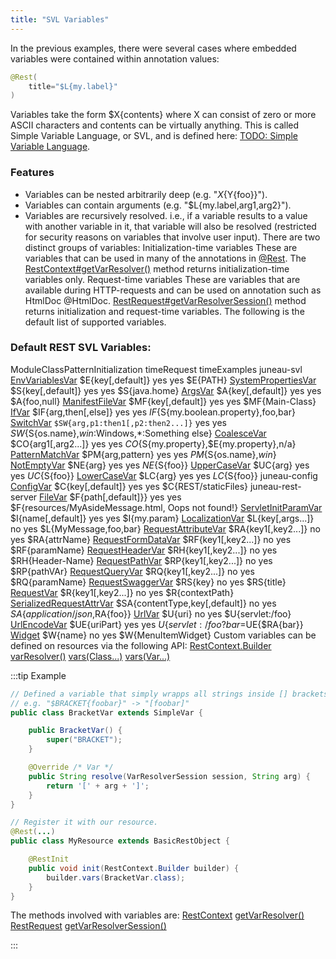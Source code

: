 ```yaml
---
title: "SVL Variables"
---
```


In the previous examples, there were several cases where embedded variables were contained within annotation values:

```java
@Rest(
    title="$L{my.label}"
)
```


Variables take the form $X\{contents\} where X can consist of zero or more ASCII characters and contents can be virtually anything.
This is called Simple Variable Language, or SVL, and is defined here: [TODO: Simple Variable Language](TODO.md).
### Features

- Variables can be nested arbitrarily deep (e.g.
"$X\{$Y\{foo\}\}").
- Variables can contain arguments (e.g.
"$L\{my.label,arg1,arg2\}").
- Variables are recursively resolved.
i.e., if a variable results to a value with another variable in it, that variable will also be resolved (restricted for security reasons on variables that involve user input).
There are two distinct groups of variables: Initialization-time variables These are variables that can be used in many of the annotations in [@Rest](../apidocs/org/apache/juneau/rest/annotation/Rest.html).
The [RestContext#getVarResolver()](../apidocs/org/apache/juneau/rest/RestContext.html#getVarResolver()) method returns initialization-time variables only.
Request-time variables These are variables that are available during HTTP-requests and can be used on annotation such as HtmlDoc @HtmlDoc.
[RestRequest#getVarResolverSession()](../apidocs/org/apache/juneau/rest/RestRequest.html#getVarResolverSession()) method returns initialization and request-time variables.
The following is the default list of supported variables.
### Default REST SVL Variables:

ModuleClassPatternInitialization timeRequest timeExamples juneau-svl [EnvVariablesVar](../apidocs/org/apache/juneau/svl/vars/EnvVariablesVar.html) $E\{key[,default]\} yes yes $E\{PATH\} [SystemPropertiesVar](../apidocs/org/apache/juneau/svl/vars/SystemPropertiesVar.html) $S\{key[,default]\} yes yes $S\{java.home\} [ArgsVar](../apidocs/org/apache/juneau/svl/vars/ArgsVar.html) $A\{key[,default]\} yes yes $A\{foo,null\} [ManifestFileVar](../apidocs/org/apache/juneau/svl/vars/ManifestFileVar.html) $MF\{key[,default]\} yes yes $MF\{Main-Class\} [IfVar](../apidocs/org/apache/juneau/svl/vars/IfVar.html) $IF\{arg,then[,else]\} yes yes $IF\{$S\{my.boolean.property\},foo,bar\} [SwitchVar](../apidocs/org/apache/juneau/svl/vars/SwitchVar.html) `$SW{arg,p1:then1[,p2:then2...]}` yes yes $SW\{$S\{os.name\},*win*:Windows,*:Something else\} [CoalesceVar](../apidocs/org/apache/juneau/svl/vars/CoalesceVar.html) $CO\{arg1[,arg2...]\} yes yes $CO\{$S\{my.property\},$E\{my.property\},n/a\} [PatternMatchVar](../apidocs/org/apache/juneau/svl/vars/PatternMatchVar.html) $PM\{arg,pattern\} yes yes $PM\{$S\{os.name\},*win*\} [NotEmptyVar](../apidocs/org/apache/juneau/svl/vars/NotEmptyVar.html) $NE\{arg\} yes yes $NE\{$S\{foo\}\} [UpperCaseVar](../apidocs/org/apache/juneau/svl/vars/UpperCaseVar.html) $UC\{arg\} yes yes $UC\{$S\{foo\}\} [LowerCaseVar](../apidocs/org/apache/juneau/svl/vars/LowerCaseVar.html) $LC\{arg\} yes yes $LC\{$S\{foo\}\} juneau-config [ConfigVar](../apidocs/org/apache/juneau/config/vars/ConfigVar.html) $C\{key[,default]\} yes yes $C\{REST/staticFiles\} juneau-rest-server [FileVar](../apidocs/org/apache/juneau/rest/vars/FileVar.html) $F\{path[,default]\}\} yes yes $F\{resources/MyAsideMessage.html, Oops not found!\} [ServletInitParamVar](../apidocs/org/apache/juneau/rest/vars/ServletInitParamVar.html) $I\{name[,default]\} yes yes $I\{my.param\} [LocalizationVar](../apidocs/org/apache/juneau/rest/vars/LocalizationVar.html) $L\{key[,args...]\} no yes $L\{MyMessage,foo,bar\} [RequestAttributeVar](../apidocs/org/apache/juneau/rest/vars/RequestAttributeVar.html) $RA\{key1[,key2...]\} no yes $RA\{attrName\} [RequestFormDataVar](../apidocs/org/apache/juneau/rest/vars/RequestFormDataVar.html) $RF\{key1[,key2...]\} no yes $RF\{paramName\} [RequestHeaderVar](../apidocs/org/apache/juneau/rest/vars/RequestHeaderVar.html) $RH\{key1[,key2...]\} no yes $RH\{Header-Name\} [RequestPathVar](../apidocs/org/apache/juneau/rest/vars/RequestPathVar.html) $RP\{key1[,key2...]\} no yes $RP\{pathVAr\} [RequestQueryVar](../apidocs/org/apache/juneau/rest/vars/RequestQueryVar.html) $RQ\{key1[,key2...]\} no yes $RQ\{paramName\} [RequestSwaggerVar](../apidocs/org/apache/juneau/rest/vars/RequestSwaggerVar.html) $RS\{key\} no yes $RS\{title\} [RequestVar](../apidocs/org/apache/juneau/rest/vars/RequestVar.html) $R\{key1[,key2...]\} no yes $R\{contextPath\} [SerializedRequestAttrVar](../apidocs/org/apache/juneau/rest/vars/SerializedRequestAttrVar.html) $SA\{contentType,key[,default]\} no yes $SA\{application/json,$RA\{foo\}\} [UrlVar](../apidocs/org/apache/juneau/rest/vars/UrlVar.html) $U\{uri\} no yes $U\{servlet:/foo\} [UrlEncodeVar](../apidocs/org/apache/juneau/rest/vars/UrlEncodeVar.html) $UE\{uriPart\} yes yes $U\{servlet:/foo?bar=$UE\{$RA\{bar\}\} [Widget](../apidocs/org/apache/juneau/rest/widget/Widget.html) $W\{name\} no yes $W\{MenuItemWidget\} Custom variables can be defined on resources via the following API:
<tree>
<node-0><java-class>[RestContext.Builder](../apidocs/org/apache/juneau/rest/RestContext/Builder.html)</java-class></node-0>
<node-1><java-method>[varResolver()](../apidocs/org/apache/juneau/rest/RestContext/Builder.html#varResolver())</java-method></node-1>
<node-1><java-method>[vars(Class...)](../apidocs/org/apache/juneau/rest/RestContext/Builder.html#vars(Class...))</java-method></node-1>
<node-1><java-method>[vars(Var...)](../apidocs/org/apache/juneau/rest/RestContext/Builder.html#vars(Var...))</java-method></node-1>
</tree>

:::tip Example


```java
// Defined a variable that simply wrapps all strings inside [] brackets.
// e.g. "$BRACKET{foobar}" -> "[foobar]"
public class BracketVar extends SimpleVar {

    public BracketVar() {
        super("BRACKET");
    }

    @Override /* Var */
    public String resolve(VarResolverSession session, String arg) {
        return '[' + arg + ']';
    }
}

// Register it with our resource.
@Rest(...)
public class MyResource extends BasicRestObject {

    @RestInit
    public void init(RestContext.Builder builder) {
        builder.vars(BracketVar.class);
    }
}
```


The methods involved with variables are:
<tree>
<node-0><java-class>[RestContext](../apidocs/org/apache/juneau/rest/RestContext.html)</java-class></node-0>
<node-1><java-method>[getVarResolver()](../apidocs/org/apache/juneau/rest/RestContext.html#getVarResolver())</java-method></node-1>
<node-0><java-class>[RestRequest](../apidocs/org/apache/juneau/rest/RestRequest.html)</java-class></node-0>
<node-1><java-method>[getVarResolverSession()](../apidocs/org/apache/juneau/rest/RestRequest.html#getVarResolverSession())</java-method></node-1>
</tree>

:::
